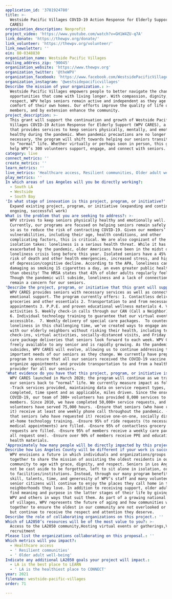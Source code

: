 ```yaml
---
application_id: '3781924780'
title: >-
  Westside Pacific Villages COVID-19 Action Response for Elderly Support (WPV
  CARES)
organization_description: Nonprofit
project_video: 'https://www.youtube.com/watch?v=GH1W4ZU-q7A'
link_donate: 'https://thewpv.org/donate/'
link_volunteer: 'https://thewpv.org/volunteer/'
link_newsletter: ''
ein: 80-0348830
organization_name: Westside Pacific Villages
mailing_address_zip: '90045'
organization_website: 'https://www.thewpv.org'
organization_twitter: '@theWPV'
organization_facebook: 'https://www.facebook.com/WestsidePacificVillages/'
organization_instagram: '@westsidepacificvillages'
Describe the mission of your organization.: >-
  Westside Pacific Villages empowers people to better navigate the changes and
  opportunities that come with living longer. With compassion, dignity, and
  respect, WPV helps seniors remain active and independent as they age in the
  comfort of their own homes. Our efforts improve the quality of life of our
  members, and by extension enhance the community.
project_description: >-
  This grant will support the continuation and growth of Westside Pacific
  Villages COVID-19 Action Response for Elderly Support (WPV CARES), a program
  that provides services to keep seniors physically, mentally, and emotionally
  healthy during the pandemic. When pandemic precautions are no longer
  necessary, the program will shift towards helping our seniors transition back
  to “normal” life. Whether virtually or perhaps soon in person, this grant will
  help WPV’s 300 volunteers support, engage, and connect with seniors.
category: live
connect_metrics: ''
create_metrics: ''
learn_metrics: ''
live_metrics: 'Healthcare access, Resilient communities, Older adult well-being'
play_metrics: ''
In which areas of Los Angeles will you be directly working?:
  - South LA
  - Westside
  - South Bay
'In what stage of innovation is this project, program, or initiative?': >-
  Expand existing project, program, or initiative (expanding and continuing
  ongoing, successful work)
What is the problem that you are seeking to address?: >-
  WPV strives to keep seniors physically healthy and emotionally well.
  Currently, our programs are focused on helping seniors remain safely at home,
  so as to reduce the risk of contracting COVID-19. Given our members’
  vulnerabilities, including their age, health conditions, and other
  complicating factors, this is critical. We are also cognizant of the toll
  isolation takes: loneliness is a serious health threat. While it has been
  exacerbated by the pandemic, older Americans have been in the midst of a
  loneliness crisis long before this year. Isolated seniors have a 45% greater
  risk of death and other health emergencies, increased stress, and higher rates
  of depression/cognitive decline. According to the APA, loneliness can be as
  damaging as smoking 15 cigarettes a day, an even greater public health hazard
  than obesity! The HRSA states that 43% of older adults regularly feel lonely.
  Though the pandemic will subside, loneliness and a lack of connection will
  remain a concern for our seniors.
'Describe the project, program, or initiative that this grant will support to address the problem identified.': >-
  WPV CARES provides seniors with necessary services as well as connection and
  emotional support. The program currently offers: 1. Contactless delivery of
  groceries and other essentials 2. Transportation to and from necessary medical
  appointments 3. P.P.E. and proven educational wellness materials 4. Virtual
  activities 5. Weekly check-in calls through our CAN (Call a Neighbor) program
  6. Individual technology training to guarantee that our virtual events are
  accessible.  7. Weekly delivery of special care packages.  To counteract
  loneliness in this challenging time, we’ve created ways to engage and connect
  with our elderly neighbors without risking their health, including telephone
  check-ins, virtual activities, socially-distanced visits, and Friday special
  care package deliveries that seniors look forward to each week. WPV CARES is
  freely available to any senior and is rapidly growing. As the pandemic
  subsides, WPV CARES will evolve, allowing us to continue addressing the
  important needs of our seniors as they change. We currently have prepared a
  program to ensure that all our seniors received the COVID-19 vaccine. We will
  organize appointments and provide transportation to and from a health care
  provider for all our seniors.
'What evidence do you have that this project, program, or initiative is or will be successful, and how will you define and measure success?': >-
  WPV CARES launched in March 2020; the program will continue as we transition
  our seniors back to “normal” life. We currently measure impact as follows:
  -Track services provided, maintaining data on service request types, date
  completed, time spent and as applicable, miles driven. Since the onset of
  COVID-19, our team of 300+ volunteers has provided 8,000 services to 200
  members. Since 2010, we have completed 50,000+ service requests, and 1,500+
  volunteers have served 75,000 hours. -Ensure that seniors (who have requested
  it) receive at least one weekly phone call throughout the pandemic. -Ensure
  that seniors (who have requested it) receive one-on-one, socially distanced
  at-home technology training. -Ensure 95% of ride requests (to necessary
  medical appointments) are filled. -Ensure 95% of contactless grocery delivery
  requests are filled. -Ensure 95% of members receive a weekly care package (not
  all request one). -Ensure over 90% of members receive PPE and educational
  health materials.
'Approximately how many people will be directly impacted by this project, program, or initiative?': '600'
Describe how Los Angeles County will be different if your work is successful.: >-
  WPV envisions a future in which individuals and organizations/groups come
  together to share the mission of assisting the oldest residents in our
  community to age with grace, dignity, and respect. Seniors in Los Angeles will
  not be cast aside to be forgotten, left to sit alone in isolation, or sent off
  to facilities/institutions. Instead, through our many program benefits and the
  skill, talents, time, and generosity of WPV’s staff and many volunteers,
  senior citizens will continue to enjoy the places they call home in the
  neighborhoods they love. In addition to receiving support, older adults will
  find meaning and purpose in the latter stages of their life by giving back to
  WPV and others in ways that suit them. As part of a growing national movement
  of villages, WPV represents the future of aging and how communities will come
  together to ensure the oldest in our community are not overlooked or forgotten
  but continue to receive the respect and attention they deserve.
Describe the role of collaborating organizations on this project.: ''
Which of LA2050’s resources will be of the most value to you?: >-
  Access to the LA2050 community,Hosting virtual events or gatherings,Volunteer
  recruitment
Please list the organizations collaborating on this proposal.: ''
Which metrics will you impact?:
  - Healthcare access
  - ' Resilient communities'
  - ' Older adult well-being'
Indicate any additional LA2050 goals your project will impact.:
  - LA is the best place to LEARN
  - ' LA is the healthiest place to CONNECT'
year: 2021
filename: westside-pacific-villages
order: 71

---
```

